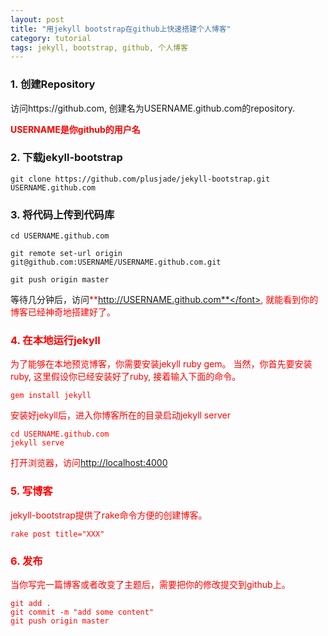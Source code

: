 ```yaml
---
layout: post
title: "用jekyll bootstrap在github上快速搭建个人博客"
category: tutorial
tags: jekyll, bootstrap, github, 个人博客
---
```


### 1. 创建Repository

访问https://github.com, 创建名为USERNAME.github.com的repository.

<font color="red">**USERNAME是你github的用户名**</font>

### 2. 下载jekyll-bootstrap

	git clone https://github.com/plusjade/jekyll-bootstrap.git USERNAME.github.com

### 3. 将代码上传到代码库

	cd USERNAME.github.com

	git remote set-url origin git@github.com:USERNAME/USERNAME.github.com.git

	git push origin master

等待几分钟后，访问<font color="red">**http://USERNAME.github.com**</font>, 就能看到你的博客已经神奇地搭建好了。

### 4. 在本地运行jekyll

为了能够在本地预览博客，你需要安装jekyll ruby gem。 当然，你首先要安装ruby, 这里假设你已经安装好了ruby, 接着输入下面的命令。

	gem install jekyll

安装好jekyll后，进入你博客所在的目录启动jekyll server

	cd USERNAME.github.com
	jekyll serve

打开浏览器，访问[http://localhost:4000](http://localhost:4000)

### 5. 写博客

jekyll-bootstrap提供了rake命令方便的创建博客。

	rake post title="XXX"

### 6. 发布

当你写完一篇博客或者改变了主题后，需要把你的修改提交到github上。

	git add .
	git commit -m "add some content"
	git push origin master
